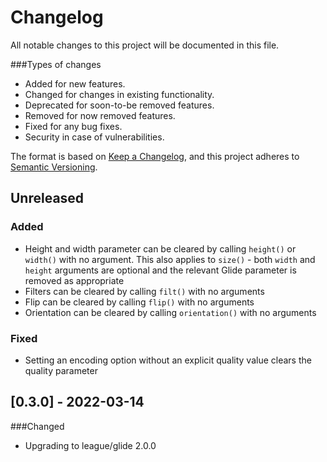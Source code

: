 # Changelog

All notable changes to this project will be documented in this file.

###Types of changes
- Added for new features.
- Changed for changes in existing functionality.
- Deprecated for soon-to-be removed features.
- Removed for now removed features.
- Fixed for any bug fixes.
- Security in case of vulnerabilities.

The format is based on [Keep a Changelog](https://keepachangelog.com/en/1.0.0/),
and this project adheres to [Semantic Versioning](https://semver.org/spec/v2.0.0.html).

## Unreleased

### Added
- Height and width parameter can be cleared by calling `height()` or `width()` with no argument.
  This also applies to `size()` - both `width` and `height` arguments are optional and the 
  relevant Glide parameter is removed as appropriate
- Filters can be cleared by calling `filt()` with no arguments
- Flip can be cleared by calling `flip()` with no arguments
- Orientation can be cleared by calling `orientation()` with no arguments

### Fixed
- Setting an encoding option without an explicit quality value clears the quality parameter

## [0.3.0] - 2022-03-14

###Changed
- Upgrading to league/glide 2.0.0